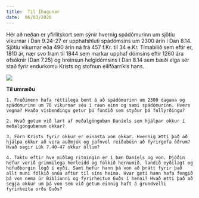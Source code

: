 ```yaml
---
title:  Til Íhugunar
date:  06/03/2020
---
```


Hér að neðan er yfirlitskort sem sýnir hvernig spádómurinn um sjötíu vikurnar í Dan 9.24-27 er upphafshluti spádómsins um 2300 árín í Dan 8.14. Sjötíu vikurnar eða 490 árin ná frá 457 f.Kr. til 34 e.Kr. Tímabilið sem eftir er, 1810 ár, nær svo fram til 1844 sem markar upphaf dómsins eftir 1260 ára ofsóknir (Dan 7.25) og hreinsun helgidómsins í Dan 8.14 sem bæði eiga sér stað fyrir endurkomu Krists og stofnun eilífðarríkis hans.

<img style="max-width:100%" src="https://sabbath-school-stage.adventech.io/api/v1/is/quarterlies/2020-01/lessons/10/days/prophecy.png" />

**Til umræðu**

`1. Fræðimenn hafa réttilega bent á að spádómurinn um 2300 dagana og spádómurinn um 70 vikurnar séu í raun einn og sami spádómurinn. Hvers vegna? Hvaða vísbendingu getur þú fundið sem styður þá fullyrðingu?`

`2. Hvað getum við lært af meðalgöngubæn Daníels sem hjálpar okkur í meðalgöngubænum okkar?`

`3. Fórn Krists fyrir okkur er einasta von okkar. Hvernig ætti það að hjálpa okkur að vera auðmjúk og jafnvel reiðubúin að fyrirgefa öðrum? Hvað segir Lúk 7.40-47 okkur öllum?`

`4. Taktu eftir hve miðlæg ritningin er í bæn Daníels og von. Þjóðin hefur verið grimmilega herleidd og fólkið hernumið, landið eyðilagt og höfuðborgin lögð í eyði. Samt hefur hann þá von að þrátt fyrir það allt muni fólkið snúa aftur til síns heima. Hvar gæti hann hafa fengið þá von nema úr Biblíunni og fyrirheitum Guðs í henni? Hvað ætti það að segja okkur um þá von sem við getum einnig haft á grundvelli fyrirheita orðs Guðs?`
